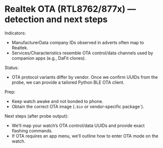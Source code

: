 # Realtek OTA (RTL8762/877x) — detection and next steps

Indicators:
- ManufacturerData company IDs observed in adverts often map to Realtek.
- Services/Characteristics resemble OTA control/data channels used by companion apps (e.g., DaFit clones).

Status:
- OTA protocol variants differ by vendor. Once we confirm UUIDs from the probe, we can provide a tailored Python BLE OTA client.

Prep:
- Keep watch awake and not bonded to phone.
- Obtain the correct OTA image (`.bin` or vendor‑specific package`).

Next steps (after probe output):
- We’ll map your watch’s OTA control/data UUIDs and provide exact flashing commands.
- If OTA requires an app menu, we’ll outline how to enter OTA mode on the watch.